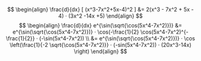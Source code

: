 $$
\begin{align}
\frac{d}{dx} [ (x^3-7x^2+5x-4)^2 ] &= 2(x^3 - 7x^2 + 5x - 4) · (3x^2 -14x +5)  
\end{align}
$$
$$
\begin{align}
\frac{d}{dx} e^{\sin(\sqrt{\cos(5x^4-7x^2)})} &= e^{\sin(\sqrt{\cos(5x^4-7x^2)})} · \cos(-\frac{1}{2} \cos(5x^4-7x^2)^{-\frac{1}{2}} · (-\sin(5x^4-7x^2)) \\
&= e^{\sin(\sqrt{\cos(5x^4-7x^2)})} · \cos \left(\frac{1}{-2 \sqrt{\cos(5x^4-7x^2)}} · (-sin(5x^4-7x^2)) · (20x^3-14x) \right)
\end{align}
$$

